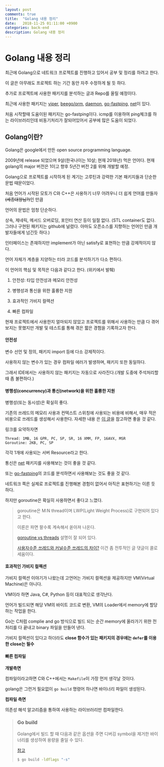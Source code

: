 ```yaml
---
layout: post
comments: true
title:  "Golang 내용 정리"
date:   2018-11-25 01:11:00 +0900
categories: back-end
description: Golang 내용 정리
---
```

# Golang 내용 정리

최근에 Golang으로 네트워크 프로젝트를 진행하고 있어서 공부 및 정리를 하려고 한다.

이 글은 아무래도 프로젝트 하는 기간 동안 자주 수정하게 될 듯 하다.

추가로 프로젝트에 사용한 패키지를 분석하는 글과 Repo를 올릴 예정이다.

최근에 사용한 패키지는 [viper](https://github.com/spf13/viper), [beego/orm](https://github.com/astaxie/beego/tree/develop/orm), [daemon](https://github.com/takama/daemon), [go-fastping](https://github.com/tatsushid/go-fastping), [net](https://github.com/golang/net)이 있다.

처음 시작할때 도움이된 패키지는 go-fastping이다. icmp를 이용하여 ping체크를 하는 라이브러리인데 비동기처리가 잘되어있어서 공부에 많은 도움이 되었다.

## Golang이란?

Golang은 google에서 만든 open source programming language.

2009년에 release 되었으며 9살(한국나이는 10살; 현재 2018년) 먹은 언어다. 현재 golang의 major 버전은 1이고 향후 5년간 버전 2를 위해 개발할 예정.

Golang으로 프로젝트를 시작하게 된 계기는 고루틴과 강력한 기본 패키지들과 단순한 문법 때문이었다.

처음 언어가 시작된 모토가 C와 C++은 사용하기 너무 어려우니 더 쉽게 언어를 만들자~~(세종대왕님?)~~인 만큼

언어의 문법은 엄청 단순하다. 

상속, 제네릭, 메서드 오버로딩, 포인터 연산 등이 일절 없다. (STL container도 없다. 그러나 구현된 패키지는 github에 널렸다. 아마도 오픈소스를 지향하는 언어인 만큼 개발자들에게 넘긴듯 하다.)

인터페이스는 존재하지만 implement가 아닌 satisfy로 표현하는 만큼 강제적이지 않다.

언어 자체가 계층을 지양하는 터라 코드를 분석하기가 다소 편하다.

이 언어의 핵심 및 목적은 다음과 같다고 한다. (위키에서 발췌)

1. 안전성: 타입 안전성과 메모리 안전성

2. 병행성과 통신을 위한 훌륭한 지원

3. 효과적인 가비지 컬렉션

4. 빠른 컴파일

현재 프로젝트에서 사용한지 얼마되지 않았고 프로젝트를 위해서 사용하는 만큼 다 겪어보지는 못했지만 개발 및 테스트를 통해 겪은 짧은 경험을 기록하고자 한다.

#### 안전성

변수 선언 및 정의, 패키지 import 등에 다소 강제적이다.

사용하지 않는 변수가 있는 경우 컴파일 에러가 발생하며, 패키지 또한 동일하다.

그래서 IDE에서는 사용하지 않는 패키지는 자동으로 사라진다.(개발 도중에 주석처리할 때 좀 불편하다.)

#### 병행성(concurrency)과 통신(network)을 위한 훌륭한 지원

병행성(또는 동시성)은 확실히 좋다.

기존의 쓰레드의 메모리 사용과 컨텍스트 스위칭에 사용되는 비용에 비해서, 매우 적은 비용으로 쓰레드를 생성해서 사용한다. 자세한 내용 은 [이 글](https://stonzeteam.github.io/How-Goroutines-Work/)을 참고하면 좋을 것 같다.

링크를 요약하자면 

```
Thread: 1MB, 16 GPR, PC, SP, SR, 16 XMM, FP, 16AVX, MSR
Goroutine: 2KB, PC, SP
```

각각 1개에 사용되는 서버 Resource라고 한다.

통신은 [net](https://godoc.org/net) 패키지를 사용해보는 것이 좋을 것 같다.

또는 [go-fastping](https://github.com/tatsushid/go-fastping/blob/master/fastping.go)의 코드를 분석하면서 사용해보는 것도 좋을 것 같다. 

네트워크 쪽은 실제로 프로젝트를 진행해본 경험이 없어서 아직은 표현하기는 이른 듯 하다.

하지만 goroutine은 확실히 사용하면서 좋다고 느꼈다.

> goroutine은 M:N thread이며 LWP(Light Weight Process)로 구현되어 있다고 한다. 
>
> 이론은 파면 팔수록 계속해서 쏟아져 나온다.
>
>  [goroutine vs threads](https://tech.ssut.me/goroutine-vs-threads/) 설명이 잘 되어 있다.
>
> [사용자수준 쓰레드와 커널수준 쓰레드의 차이?](https://kldp.org/node/295) 이건 좀 전투적인 글 댓글이 콜로세움이다.



#### 효과적인 가비지 컬렉션

가비지 컬렉션 이야기가 나왔는데 고언어는 가비지 컬렉션을 제공하지만 VM(Virtual Machine)은 아니다.

VM이라 하면 Java, C#, Python 등이 대표적으로 생각난다. 

언어가 빌드되면 해당 VM의 바이트 코드로 변환, VM의 Loader에서 memory에 할당하는 작업을 한다.

Go는 C처럼 complie and go 방식으로 빌드 되는 순간 memory에 올라가기 위한 전처리를 다 끝내고 binary 파일을 만들어 낸다.

가비지 컬렉션이 있다고 하더라도 **close 함수가 있는 패키지의 경우에는 `defer`를 이용한 close는 필수**

#### 빠른 컴파일

**개발측면**

컴파일이라고하면 C와 C++에서는 `Makefile`이 가장 먼저 생각날 것이다.

golang은 그런거 필요없이 `go build` 명령어 하나면 바이너리 파일이 생성된다.

**컴파일 측면**

의존성 해석 알고리즘을 통하여 사용하는 라이브러리만 컴파일한다.

> ### Go build
>
> Golang에서 빌드 할 때 다음과 같은 옵션을 주면 디버깅 symbol을 제거한 바이너리를 생성하여 용량을 줄일 수 있다.
>
> [참고](https://groups.google.com/forum/#!msg/golang-korea/bP3ejliyiqQ/igHLKFBfX1gJ)
>
> ```bash
> $ go build -ldflags "-s"
> ```

